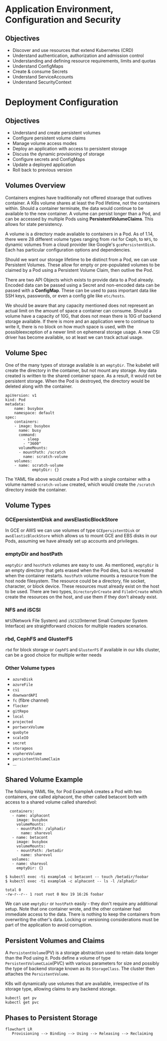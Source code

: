 # Application Environment, Configuration and Security

## Objectives

* Discover and use resources that extend Kubernetes (CRD)
* Understand authentication, authorization and admission control
* Understanding and defining resource requirements, limits and quotas
* Understand ConfigMaps
* Create & consume Secrets
* Understand ServiceAccounts
* Understand SecurityContext


# Deployment Configuration

## Objectives

* Understand and create persistent volumes
* Configure persistent volume claims
* Manage volume access modes
* Deploy an application with access to persistent storage
* Discuss the dynamic provisioning of storage
* Configure secrets and ConfigMaps
* Update a deployed application
* Roll back to previous version

## Volumes Overview

Containers engines have traditionally not offered stoarage that outlives container. A K8s volume shares at least the Pod lifetime, not the containers within. Should a container terminate, the data would continue to be available to the new container. A volume can persist longer than a Pod, and can be accessed by multiple Pods using **PersistentVolumeClaims**. This allows for state persistency.

A volume is a directory made avaliable to containers in a Pod. As of 1.14, there were 28 different volume types ranging from `rbd` for Ceph, to `NFS`, to dynamic volumes from a cloud provider like Google's `gcePersistentDisk`. Each has particular configuration options and dependencies.

Should we want our storage lifetime to be distinct from a Pod, we can use Persistent Volumes. These allow for empty or pre-populated volumes to be claimed by a Pod using a Persistent Volume Claim, then outlive the Pod.

There are two API Objects which exists to provide data to a Pod already. Encoded data can be passed using a Secret and non-encoded data can be passed with a **ConfigMap**. These can be used to pass important data like SSH keys, passwords, or even a config gile like `etc/hosts`.

We should be aware that any capacity mentioned does not represent an actual limit on the amount of space a container can consume. Should a volume have a capacity of 10G, that does not mean there is 10G of backend storage available. If there is more and an application were to continue to write it, there is no block on how much space is used, with the possibleexception of a newer limit on ephemeral storage usage. A new CSI driver has become available, so at least we can track actual usage.

## Volume Spec

One of the many types of storage available is an `emptyDir`. The kubelet will create the directory in the container, but not mount any storage. Any data created is written to the shared container space. As a result, it would not be persistent storage. When the Pod is destroyed, the directory would be deleted along with the container.

```
apiVersion: v1
kind: Pod
metadata:
    name: busybox
    namespace: default
spec:
    containers:
    - image: busybox
      name: busy
      command:
        - sleep
        - "3600"
      volumeMounts:
      - mountPath: /scratch
        name: scratch-volume
    volumes:
    - name: scratch-volume
            emptyDir: {}

```

The YAML file above would create a Pod with a single container with a volume named `scratch-volume` created, which would create the `/scratch` directory inside the container.

## Volume Types

### GCEpersistentDisk and awsElasticBlockStore

In GCE or AWS we can use volumes of type `GCEpersistentDisk` or `awsElasticBlockStore` which allows us to mount GCE and EBS disks in our Pods, assuming we have already set up accounts and privileges.

### emptyDir and hostPath

`emptyDir` and `hostPath` volumes are easy to use. As mentioned, `emptyDir` is an empty directory that gets erased when the Pod dies, but is recreated when the container restarts. `hostPath` volume mounts a resource from the host node filesystem. The resource could be a directory, file socket, character, or block device. These resources must already exist on the host to be used. There are two types, `DirectoryOrCreate` and `FileOrCreate` which create the resources on the host, and use them if they don't already exist.

### NFS and iSCSI

`NFS`(Network File System) and `iSCSI`(Internet Small Computer System Interface) are straightforward choices for multiple readers scenarios.

### rbd, CephFS and GlusterFS

`rbd` for block storage or `CephFS` and `GlusterFS` if available in our k8s cluster, can be a good choice for multiple writer needs

### Other Volume types

* `azureDisk`
* `azureFile`
* `csi`
* `downwardAPI`
* `fc` (fibre channel)
* `flocker`
* `gitRepo`
* `local`
* `projected`
* `portworxVolume`
* `quobyte`
* `scaleIO`
* `secret`
* `storageos`
* `vsphereVolume`
* `persistentVolumeClaim`
* ...

## Shared Volume Example

The following YAML file, for Pod ExampleA creates a Pod with two containers, one called alphacont, the other called betacont both with access to a shared volume called sharedvol:

```
  containers:
   - name: alphacont
     image: busybox
     volumeMounts:
     - mountPath: /alphadir
       name: sharevol
   - name: betacont
     image: busybox
     volumeMounts:
     - mountPath: /betadir
       name: sharevol
   volumes:
   - name: sharevol
     emptyDir: {}   
```

```
$ kubectl exec -ti exampleA -c betacont -- touch /betadir/foobar
$ kubectl exec -ti exampleA -c alphacont -- ls -l /alphadir

total 0
-rw-r--r-- 1 root root 0 Nov 19 16:26 foobar

```

We can use `emptyDir` or `hostPath` easily - they don't require any additional setup. Note that one container wrote, and the other container had immediate access to the data. There is nothing to keep the containers from overwriting the other's data. Locking or versioning considerations must be part of the application to avoid corruption.

## Persistent Volumes and Claims

A `PersistentVolume`(PV) is a storage abstraction used to retain data longer than the Pod using it. Pods define a volume of type `PersistentVolumeCLaim`(PVC) with various parameters for size and possibly the type of backend storage known as its `StorageClass`. The cluster then attaches the `PersistentVolume`.

K8s will dynamically use volumes that are available, irrespective of its storage type, allowing claims to any backend storage.

```
kubectl get pv
kubectl get pvc
```

## Phases to Persistent Storage

```mermaid
flowchart LR
   Provisioning --> Binding --> Using --> Releasing --> Reclaiming
```
